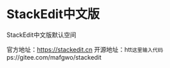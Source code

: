 # StackEdit中文版
StackEdit中文版默认空间

官方地址：https://stackedit.cn
开源地址：htt`这里输入代码`ps://gitee.com/mafgwo/stackedit
<!--stackedit_data:
eyJoaXN0b3J5IjpbLTU4NjA0NzQ4Ml19
-->